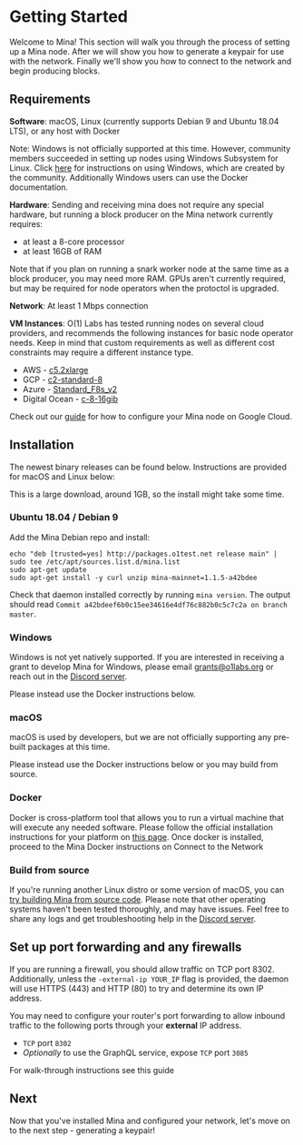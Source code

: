 # Getting Started

Welcome to Mina! This section will walk you through the process of setting up a Mina node. After we will show you how to generate a keypair for use with the network. Finally we'll show you how to connect to the network and begin producing blocks.

## Requirements

**Software**: macOS, Linux (currently supports Debian 9 and Ubuntu 18.04 LTS), or any host with Docker

Note: Windows is not officially supported at this time. However, community members succeeded in setting up nodes using Windows Subsystem for Linux. Click [here](https://minawiki.com/index.php?title=Mina_on_Windows) for instructions on using Windows, which are created by the community. Additionally Windows users can use the Docker documentation.

**Hardware**: Sending and receiving mina does not require any special hardware, but running a block producer on the Mina network currently requires:

- at least a 8-core processor
- at least 16GB of RAM

Note that if you plan on running a snark worker node at the same time as a block producer, you may need more RAM. GPUs aren't currently required, but may be required for node operators when the protoctol is upgraded.

**Network**: At least 1 Mbps connection

**VM Instances**:
O(1) Labs has tested running nodes on several cloud providers, and recommends the following instances for basic node operator needs. Keep in mind that custom requirements as well as different cost constraints may require a different instance type.

- AWS - [c5.2xlarge](https://www.ec2instances.info/?filter=c5.2xl&region=us-west-2&cost_duration=daily&selected=c5.2xlarge)
- GCP - [c2-standard-8](https://cloud.google.com/compute/docs/machine-types)
- Azure - [Standard_F8s_v2](https://docs.microsoft.com/en-us/azure/virtual-machines/windows/sizes-compute#fsv2-series-1)
- Digital Ocean - [c-8-16gib](https://cloud.digitalocean.com/droplets/new?size=c-8-16gib)

Check out our [guide](https://youtu.be/M9lE2lgyVEo) for how to configure your Mina node on Google Cloud.

## Installation

The newest binary releases can be found below. Instructions are provided for macOS and Linux below:

This is a large download, around 1GB, so the install might take some time.

### Ubuntu 18.04 / Debian 9

Add the Mina Debian repo and install:

```
echo "deb [trusted=yes] http://packages.o1test.net release main" | sudo tee /etc/apt/sources.list.d/mina.list
sudo apt-get update
sudo apt-get install -y curl unzip mina-mainnet=1.1.5-a42bdee
```

Check that daemon installed correctly by running `mina version`. The output should read `Commit a42bdeef6b0c15ee34616e4df76c882b0c5c7c2a on branch master`.

### Windows

Windows is not yet natively supported. If you are interested in receiving a grant to develop Mina for Windows, please email grants@o1labs.org or reach out in the [Discord server](https://bit.ly/MinaDiscord).

Please instead use the Docker instructions below.

### macOS

macOS is used by developers, but we are not officially supporting any pre-built packages at this time.

Please instead use the Docker instructions below or you may build from source.

### Docker

Docker is cross-platform tool that allows you to run a virtual machine that will execute any needed software. Please follow the official installation instructions for your platform on [this page](https://docs.docker.com/get-docker/). Once docker is installed, proceed to the Mina Docker instructions on Connect to the Network

### Build from source

If you're running another Linux distro or some version of macOS, you can [try building Mina from source code](https://github.com/MinaProtocol/mina/blob/master/README-dev.md#building-mina). Please note that other operating systems haven't been tested thoroughly, and may have issues. Feel free to share any logs and get troubleshooting help in the [Discord server](https://bit.ly/MinaDiscord).

## Set up port forwarding and any firewalls

If you are running a firewall, you should allow traffic on TCP port 8302. Additionally, unless the `-external-ip YOUR_IP` flag is provided, the daemon will use HTTPS (443) and HTTP (80) to try and determine its own IP address.

You may need to configure your router's port forwarding to allow inbound traffic to the following ports through your **external** IP address.

- `TCP` port `8302`
- _Optionally_ to use the GraphQL service, expose `TCP` port `3085`

For walk-through instructions see this guide

## Next

Now that you've installed Mina and configured your network, let's move on to the next step - generating a keypair!
